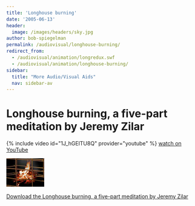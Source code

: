```yaml
---
title: 'Longhouse burning'
date: '2005-06-13'
header:
  image: /images/headers/sky.jpg
author: bob-spiegelman
permalink: /audiovisual/longhouse-burning/
redirect_from:
  - /audiovisual/animation/longredux.swf
  - /audiovisual/animation/longhouse-burning/
sidebar:
  title: "More Audio/Visual Aids"
  nav: sidebar-av
---
```


# Longhouse burning, a five-part meditation by Jeremy Zilar
{% include video id="1J_hGElTU8Q" provider="youtube" %}
[watch on YouTube](https://youtu.be/1J_hGElTU8Q)


[![Longhouse on fire thumbnail image](/images/thumbs/thumblong.jpg)](/videos/longredux.mp4)

[Download the Longhouse burning, a five-part meditation by Jeremy Zilar](/videos/longredux.mp4)
